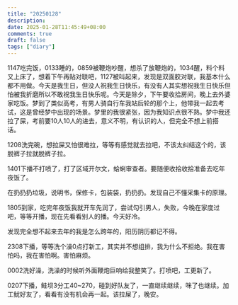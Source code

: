 ```yaml
---
title: "20250128"
description: 
date: 2025-01-28T11:45:49+08:00
comments: true
draft: false
tags: ["diary"]
---
```

1147吃完饭，0133睡的，0859被鞭炮吵醒，想杀了放鞭炮的，1034醒，料个料又上床了，想着下午再贴对联吧，1127被叫起来，发现是双面胶对联，我基本什么都不用做。今天是我生日，但没人祝我生日快乐，有没有人其实想祝我生日快乐但怕被我折磨所以不敢祝我生日快乐呢。今天是除夕，下午要收拾房间，晚上去外婆家吃饭。梦到了类似高考，有男人骑自行车我站后轮的那个上，他带我一起去考试，这是曾经梦中出现的场景。梦里的我很紧张，因为我知识点很不熟。梦中我还拉了屎，考前要10人10人的进去，意义不明，有认识的人，但完全不想上前搭话。

1208洗完碗，想拉屎又怕很难拉，等等有感觉就去拉吧，不该太纠结这个的，该脱裤子拉就脱裤子拉。

1401下播不打喷了，打了区域开尔文，蛤蜊审查者。要随便收拾收拾准备去吃年夜饭了。

在扔扔扔垃圾，说明书，保修卡，包装袋，扔扔扔。发现自己不懂采集卡的原理。

1805到家，吃完年夜饭我就开车先润了，尝试勾引男人，失败，今晚在家度过吧，等等开播，现在先看看别人的播。今天好冷。

发现完全想不起来去年的我是怎么跨年的，阳历阴历都记不得。

2308下播，等等洗个澡0点打新工，其实并不想组排，我为什么不拒绝。我在害怕吗，我在害怕啊。害怕麻烦。

0002洗好澡，洗澡的时候听外面鞭炮巨响给我整笑了。打喷吧，工更新了。

0207下播，鲑坝3分工40~270，碰到好队友了，一直继续继续，咪了也继续。加工鱿好友了，看看有没有机会再一起。该拉屎了，晚安。